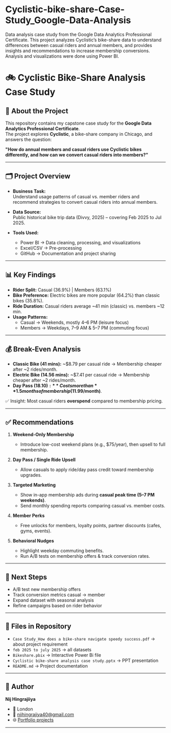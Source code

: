 # Cyclistic-bike-share-Case-Study_Google-Data-Analysis
Data analysis case study from the Google Data Analytics Professional Certificate. This project analyzes Cyclistic’s bike-share data to understand differences between casual riders and annual members, and provides insights and recommendations to increase membership conversions. Analysis and visualizations were done using Power BI.

# 🚲 Cyclistic Bike-Share Analysis Case Study  

## 📌 About the Project  
This repository contains my capstone case study for the **Google Data Analytics Professional Certificate**.  
The project explores **Cyclistic**, a bike-share company in Chicago, and answers the question:  

**"How do annual members and casual riders use Cyclistic bikes differently, and how can we convert casual riders into members?"**

---

## 🗂 Project Overview  
- **Business Task:**  
  Understand usage patterns of casual vs. member riders and recommend strategies to convert casual riders into annual members.  

- **Data Source:**  
  Public historical bike trip data (Divvy, 2025) – covering Feb 2025 to Jul 2025.  

- **Tools Used:**  
  - Power BI → Data cleaning, processing, and visualizations  
  - Excel/CSV → Pre-processing  
  - GitHub → Documentation and project sharing  

---

## 📊 Key Findings  
- **Rider Split:** Casual (36.9%) | Members (63.1%)  
- **Bike Preference:** Electric bikes are more popular (64.2%) than classic bikes (35.8%).  
- **Ride Duration:** Casual riders average ~41 min (classic) vs. members ~12 min.  
- **Usage Patterns:**  
  - Casual → Weekends, mostly 4–6 PM (leisure focus)  
  - Members → Weekdays, 7–9 AM & 5–7 PM (commuting focus)  

---

## 💰 Break-Even Analysis  
- **Classic Bike (41 mins):** ~$8.79 per casual ride → Membership cheaper after ~2 rides/month.  
- **Electric Bike (14.56 mins):** ~$7.41 per casual ride → Membership cheaper after ~2 rides/month.  
- **Day Pass ($18.10):** Costs more than **1.5 months of membership ($11.99/month)**.  

✅ Insight: Most casual riders **overspend** compared to membership pricing.  

---

## ✅ Recommendations  
1. **Weekend-Only Membership**  
   - Introduce low-cost weekend plans (e.g., $75/year), then upsell to full membership.  

2. **Day Pass / Single Ride Upsell**  
   - Allow casuals to apply ride/day pass credit toward membership upgrades.  

3. **Targeted Marketing**  
   - Show in-app membership ads during **casual peak time (5–7 PM weekends)**.  
   - Send monthly spending reports comparing casual vs. member costs.  

4. **Member Perks**  
   - Free unlocks for members, loyalty points, partner discounts (cafes, gyms, events).  

5. **Behavioral Nudges**  
   - Highlight weekday commuting benefits.  
   - Run A/B tests on membership offers & track conversion rates.  

---

## 🚀 Next Steps  
- A/B test new membership offers  
- Track conversion metrics casual → member  
- Expand dataset with seasonal analysis  
- Refine campaigns based on rider behavior  

---

## 📂 Files in Repository  
- `Case Study_How does a bike-share navigate speedy success.pdf` → about project requirement
- `feb 2025 to july 2025` → all datasets
- `Bikeshare.pbix` → Interactive Power Bi file  
- `Cyclistic bike-share analysis case study.pptx` → PPT presentation
- `README.md` → Project documentation  

---

## 👤 Author  
**Nij Hingrajiiya**  
- 📍 London  
- 📧 nijhingrajiya40@gmail.com  
- 🌐 [Portfolio projects](https://www.novypro.com/profile_about/nij-hingrajiya)  

---

